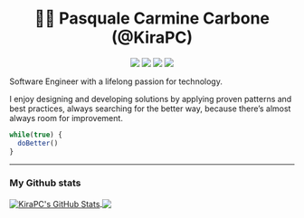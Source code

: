 <div align="center">

# 👨‍💻 **Pasquale Carmine Carbone (@KiraPC)**

[![](https://img.shields.io/badge/Code-JavaScript-informational?style=flat&logo=javascript&logoColor=white&color=AC4142)](https://developer.mozilla.org/it/docs/Web/JavaScript)
[![](https://img.shields.io/badge/Code-Python-informational?style=flat&logo=python&logoColor=white&color=AC4142)](https://developer.mozilla.org/it/docs/Web/Python)
[![](https://img.shields.io/badge/Code-Java-informational?style=flat&logo=java&logoColor=white&color=AC4142)](https://developer.mozilla.org/it/docs/Web/Java)
[![](https://img.shields.io/badge/Editor-VSCode-informational?style=flat&logo=visual-studio-code&logoColor=white&color=AC4142)](https://code.visualstudio.com/)

</div>

Software Engineer with a lifelong passion for technology.

I enjoy designing and developing solutions by applying proven patterns and best practices, always searching for the better way, because there’s almost always room for improvement.

```js
while(true) {
  doBetter()
}
```

<hr>

### My Github stats

<a href="https://github.com/KiraPC">
  <img align="center" src="https://github-readme-stats-kirapcs-projects.vercel.app/api?username=KiraPC&show_icons=true&line_height=27&count_private=true&title_color=ffffff&text_color=c9cacc&icon_color=2bbc8a&bg_color=1d1f21" alt="KiraPC's GitHub Stats" />
</a>
<a href="https://github.com/KiraPC">
  <img align="center" src="https://github-readme-stats-kirapcs-projects.vercel.app/api/top-langs/?username=KiraPC&title_color=fffff&text_color=c9cacc&icon_color=2bbc8a&bg_color=1d1f21&langs_count=3" />
</a>
